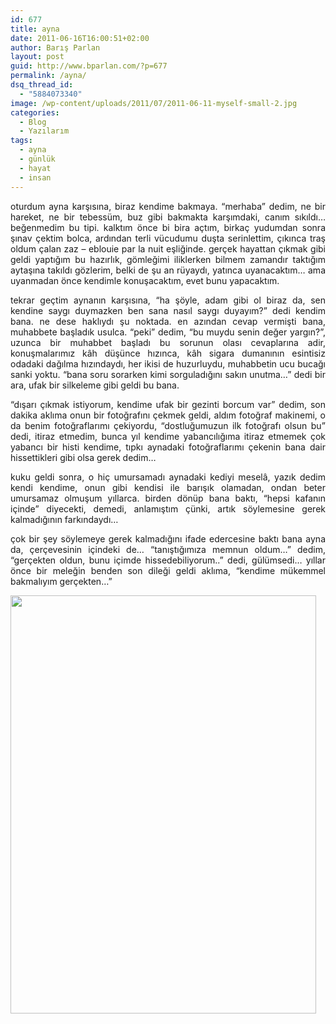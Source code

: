 ```yaml
---
id: 677
title: ayna
date: 2011-06-16T16:00:51+02:00
author: Barış Parlan
layout: post
guid: http://www.bparlan.com/?p=677
permalink: /ayna/
dsq_thread_id:
  - "5884073340"
image: /wp-content/uploads/2011/07/2011-06-11-myself-small-2.jpg
categories:
  - Blog
  - Yazılarım
tags:
  - ayna
  - günlük
  - hayat
  - insan
---
```

<div class="ttr_start">
</div>

<p style="text-align: justify;">
  oturdum ayna karşısına, biraz kendime bakmaya. &#8220;merhaba&#8221; dedim, ne bir hareket, ne bir tebessüm, buz gibi bakmakta karşımdaki, canım sıkıldı&#8230; beğenmedim bu tipi. kalktım önce bi bira açtım, birkaç yudumdan sonra şınav çektim bolca, ardından terli vücudumu duşta serinlettim, çıkınca traş oldum çalan zaz &#8211; eblouie par la nuit eşliğinde. gerçek hayattan çıkmak gibi geldi yaptığım bu hazırlık, gömleğimi iliklerken bilmem zamandır taktığım aytaşına takıldı gözlerim, belki de şu an rüyaydı, yatınca uyanacaktım&#8230; ama uyanmadan önce kendimle konuşacaktım, evet bunu yapacaktım.
</p>

<p style="text-align: justify;">
  tekrar geçtim aynanın karşısına, &#8220;ha şöyle, adam gibi ol biraz da, sen kendine saygı duymazken ben sana nasıl saygı duyayım?&#8221; dedi kendim bana. ne dese haklıydı şu noktada. en azından cevap vermişti bana, muhabbete başladık usulca. &#8220;peki&#8221; dedim, &#8220;bu muydu senin değer yargın?&#8221;, uzunca bir muhabbet başladı bu sorunun olası cevaplarına adir, konuşmalarımız kâh düşünce hızınca, kâh sigara dumanının esintisiz odadaki dağılma hızındaydı, her ikisi de huzurluydu, muhabbetin ucu bucağı sanki yoktu. &#8220;bana soru sorarken kimi sorguladığını sakın unutma&#8230;&#8221; dedi bir ara, ufak bir silkeleme gibi geldi bu bana.
</p>

<p style="text-align: justify;">
  &#8220;dışarı çıkmak istiyorum, kendime ufak bir gezinti borcum var&#8221; dedim, son dakika aklıma onun bir fotoğrafını çekmek geldi, aldım fotoğraf makinemi, o da benim fotoğraflarımı çekiyordu, &#8220;dostluğumuzun ilk fotoğrafı olsun bu&#8221; dedi, itiraz etmedim, bunca yıl kendime yabancılığıma itiraz etmemek çok yabancı bir histi kendime, tıpkı aynadaki fotoğraflarımı çekenin bana dair hissettikleri gibi olsa gerek dedim&#8230;
</p>

<p style="text-align: justify;">
  kuku geldi sonra, o hiç umursamadı aynadaki kediyi meselâ, yazık dedim kendi kendime, onun gibi kendisi ile barışık olamadan, ondan beter umursamaz olmuşum yıllarca. birden dönüp bana baktı, &#8220;hepsi kafanın içinde&#8221; diyecekti, demedi, anlamıştım çünki, artık söylemesine gerek kalmadığının farkındaydı&#8230;
</p>

<p style="text-align: justify;">
  çok bir şey söylemeye gerek kalmadığını ifade edercesine baktı bana ayna da, çerçevesinin içindeki de&#8230; &#8220;tanıştığımıza memnun oldum&#8230;&#8221; dedim, &#8220;gerçekten oldun, bunu içimde hissedebiliyorum..&#8221; dedi, gülümsedi&#8230; yıllar önce bir meleğin benden son dileği geldi aklıma, &#8220;kendime mükemmel bakmalıyım gerçekten&#8230;&#8221;
</p>

<p style="text-align: justify;">
  <a href="https://i1.wp.com/www.bparlan.com/wp-content/uploads/2011/07/2011-06-11-myself-small-2.jpg"><img class="aligncenter size-full wp-image-678" title="MySelf" src="https://i1.wp.com/www.bparlan.com/wp-content/uploads/2011/07/2011-06-11-myself-small-2.jpg?resize=489%2C669" alt="" width="489" height="669" srcset="https://i1.wp.com/www.bparlan.com/wp-content/uploads/2011/07/2011-06-11-myself-small-2.jpg?w=489 489w, https://i1.wp.com/www.bparlan.com/wp-content/uploads/2011/07/2011-06-11-myself-small-2.jpg?resize=219%2C300 219w" sizes="(max-width: 489px) 100vw, 489px" data-recalc-dims="1" /></a>
</p>

<div class="ttr_end">
</div>